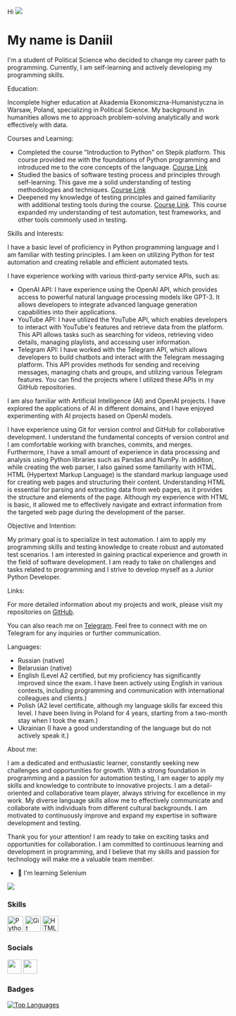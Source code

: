 Hi ![](https://user-images.githubusercontent.com/18350557/176309783-0785949b-9127-417c-8b55-ab5a4333674e.gif)

My name is Daniil
==============================================================================================================================

I'm a student of Political Science who decided to change my career path to programming. Currently, I am self-learning and actively developing my programming skills.

Education: 

Incomplete higher education at Akademia Ekonomiczna-Humanistyczna in Warsaw, Poland, specializing in Political Science. My background in humanities allows me to approach problem-solving analytically and work effectively with data.

Courses and Learning: 

- Completed the course "Introduction to Python" on Stepik platform. This course provided me with the foundations of Python programming and introduced me to the core concepts of the language. [Course Link](https://stepik.org/course/58852/syllabus) 
- Studied the basics of software testing process and principles through self-learning. This gave me a solid understanding of testing methodologies and techniques. [Course Link](https://stepik.org/course/118842/syllabus) 
- Deepened my knowledge of testing principles and gained familiarity with additional testing tools during the course. [Course Link](https://drive.google.com/file/d/1lJdZUyk47gjta2JkSGPDtXsbZpnG4C0q/edit). This course expanded my understanding of test automation, test frameworks, and other tools commonly used in testing.

Skills and Interests: 

I have a basic level of proficiency in Python programming language and I am familiar with testing principles. I am keen on utilizing Python for test automation and creating reliable and efficient automated tests. 

I have experience working with various third-party service APIs, such as:
- OpenAI API: I have experience using the OpenAI API, which provides access to powerful natural language processing models like GPT-3. It allows developers to integrate advanced language generation capabilities into their applications.
- YouTube API: I have utilized the YouTube API, which enables developers to interact with YouTube's features and retrieve data from the platform. This API allows tasks such as searching for videos, retrieving video details, managing playlists, and accessing user information.
- Telegram API: I have worked with the Telegram API, which allows developers to build chatbots and interact with the Telegram messaging platform. This API provides methods for sending and receiving messages, managing chats and groups, and utilizing various Telegram features. You can find the projects where I utilized these APIs in my GitHub repositories.

I am also familiar with Artificial Intelligence (AI) and OpenAI projects. I have explored the applications of AI in different domains, and I have enjoyed experimenting with AI projects based on OpenAI models.

I have experience using Git for version control and GitHub for collaborative development. I understand the fundamental concepts of version control and I am comfortable working with branches, commits, and merges. Furthermore, I have a small amount of experience in data processing and analysis using Python libraries such as Pandas and NumPy. In addition, while creating the web parser, I also gained some familiarity with HTML. HTML (Hypertext Markup Language) is the standard markup language used for creating web pages and structuring their content. Understanding HTML is essential for parsing and extracting data from web pages, as it provides the structure and elements of the page. Although my experience with HTML is basic, it allowed me to effectively navigate and extract information from the targeted web page during the development of the parser.

Objective and Intention: 

My primary goal is to specialize in test automation. I aim to apply my programming skills and testing knowledge to create robust and automated test scenarios. I am interested in gaining practical experience and growth in the field of software development. I am ready to take on challenges and tasks related to programming and I strive to develop myself as a Junior Python Developer.

Links: 

For more detailed information about my projects and work, please visit my repositories on [GitHub](https://github.com/Diesel78q?tab=repositories).

You can also reach me on [Telegram](https://t.me/Boston22278). Feel free to connect with me on Telegram for any inquiries or further communication.

Languages: 

- Russian (native)
- Belarusian (native)
- English (Level A2 certified, but my proficiency has significantly improved since the exam. I have been actively using English in various contexts, including programming and communication with international colleagues and clients.)
- Polish (A2 level certificate, although my language skills far exceed this level. I have been living in Poland for 4 years, starting from a two-month stay when I took the exam.)
- Ukrainian (I have a good understanding of the language but do not actively speak it.)

About me: 

I am a dedicated and enthusiastic learner, constantly seeking new challenges and opportunities for growth. With a strong foundation in programming and a passion for automation testing, I am eager to apply my skills and knowledge to contribute to innovative projects. I am a detail-oriented and collaborative team player, always striving for excellence in my work. My diverse language skills allow me to effectively communicate and collaborate with individuals from different cultural backgrounds. I am motivated to continuously improve and expand my expertise in software development and testing.

Thank you for your attention! I am ready to take on exciting tasks and opportunities for collaboration. I am committed to continuous learning and development in programming, and I believe that my skills and passion for technology will make me a valuable team member.

* 🧠 I'm learning Selenium

<a href="https://www.github.com/Diesel78q" target="_blank" rel="noreferrer"><img
src="https://img.shields.io/github/followers/Diesel78q?logo=github&style=for-the-badge&color=0891b2&labelColor=1c1917" /></a>

### Skills

<p align="left">
  <a href="https://www.python.org/" target="_blank" rel="noreferrer"><img src="https://raw.githubusercontent.com/danielcranney/readme-generator/main/public/icons/skills/python-colored.svg" width="36" height="36" alt="Python" /></a>
  <a href="https://git-scm.com/" target="_blank" rel="noreferrer"><img src="https://raw.githubusercontent.com/danielcranney/readme-generator/main/public/icons/skills/git-colored.svg" width="36" height="36" alt="Git" /></a>
  <a href="https://developer.mozilla.org/en-US/docs/Glossary/HTML5" target="_blank" rel="noreferrer"><img src="https://raw.githubusercontent.com/danielcranney/readme-generator/main/public/icons/skills/html5-colored.svg" width="36" height="36" alt="HTML5" /></a>
</p>

### Socials

<p align="left">
  <a href="https://discord.com/users/diesel78q#2517" target="_blank" rel="noreferrer"><img src="https://raw.githubusercontent.com/danielcranney/readme-generator/main/public/icons/socials/discord.svg" width="32" height="32" /></a>
  <a href="https://www.github.com/Diesel78q" target="_blank" rel="noreferrer"><img src="https://raw.githubusercontent.com/danielcranney/readme-generator/main/public/icons/socials/github.svg" width="32" height="32" /></a>
</p>

### Badges

<a href="https://github.com/Diesel78q" align="left">
  <img src="https://github-readme-stats.vercel.app/api/top-langs/?username=Diesel78q&langs_count=10&title_color=a855f7&text_color=ffffff&icon_color=0891b2&bg_color=1c1917&hide_border=true&locale=en&custom_title=Top%20%Languages" alt="Top Languages" />
</a>
